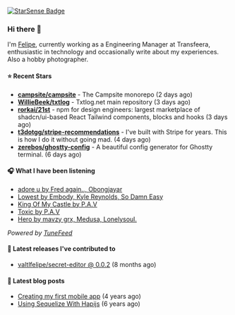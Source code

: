 <a href="https://starsense.app/developer-types" target="_blank"><img src="https://starsense.app/api/badge/?user=valtlfelipe" alt="StarSense Badge"></a>

### Hi there 👋

I'm [Felipe](https://felipevm.com), currently working as a Engineering Manager at Transfeera, enthusiastic in technology and occasionally write about my experiences. Also a hobby photographer.

#### ⭐ Recent Stars
- **[campsite/campsite](https://github.com/campsite/campsite)** - The Campsite monorepo (2 days ago)
- **[WillieBeek/txtlog](https://github.com/WillieBeek/txtlog)** - Txtlog.net main repository (3 days ago)
- **[rorkai/21st](https://github.com/rorkai/21st)** - npm for design engineers: largest marketplace of shadcn/ui-based React Tailwind components, blocks and hooks (3 days ago)
- **[t3dotgg/stripe-recommendations](https://github.com/t3dotgg/stripe-recommendations)** - I&#39;ve built with Stripe for years. This is how I do it without going mad. (4 days ago)
- **[zerebos/ghostty-config](https://github.com/zerebos/ghostty-config)** - A beautiful config generator for Ghostty terminal. (6 days ago)

#### 🎧 What I have been listening
- [adore u by Fred again.., Obongjayar](https://open.spotify.com/track/3YgtkOxZsTuaZdL8McA1FQ)
- [Lowest by Embody, Kyle Reynolds, So Damn Easy](https://open.spotify.com/track/168CHo0nA7qis8zx4fOdzn)
- [King Of My Castle by P.A.V](https://open.spotify.com/track/5LxyquGewR6aslYfqXfW24)
- [Toxic by P.A.V](https://open.spotify.com/track/0XvG3GtY8xFrddcYVgHC8C)
- [Hero by mavzy grx, Medusa, Lonelysoul.](https://open.spotify.com/track/48rgL3mJHqVif2aiynBxND)

_Powered by [TuneFeed](https://tunefeed.app?ref=valtlfelipe-gh-profile)_ 

#### 🚀 Latest releases I've contributed to


- [valtlfelipe/secret-editor @ 0.0.2](https://github.com/valtlfelipe/secret-editor/releases/tag/0.0.2) (8 months ago)

#### 📄 Latest blog posts
- [Creating my first mobile app](https://felipevm.com/posts/creating-my-first-mobile-app/) (4 years ago)
- [Using Sequelize With Hapijs](https://felipevm.com/posts/using-sequelize-with-hapijs/) (6 years ago)
